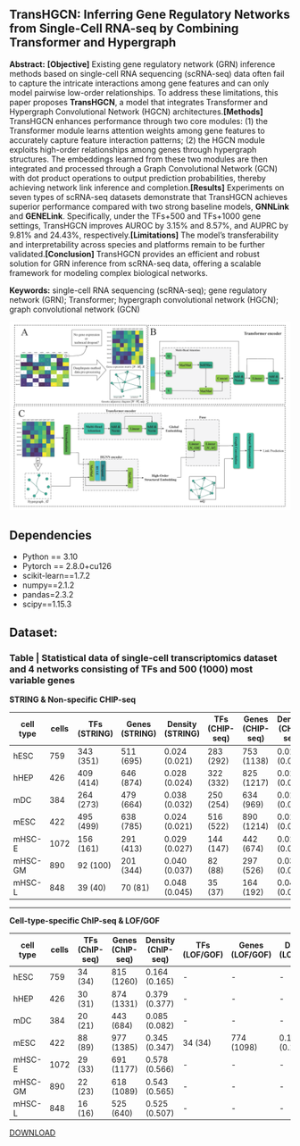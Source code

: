 ## TransHGCN: Inferring Gene Regulatory Networks from Single-Cell RNA-seq by Combining Transformer and Hypergraph
**Abstract:** **[Objective]** Existing gene regulatory network (GRN) inference methods based on single-cell RNA sequencing (scRNA-seq) data often fail to capture the intricate interactions among gene features and can only model pairwise low-order relationships. To address these limitations, this paper proposes **TransHGCN**, a model that integrates Transformer and Hypergraph Convolutional Network (HGCN) architectures.**[Methods]** TransHGCN enhances performance through two core modules: (1) the Transformer module learns attention weights among gene features to accurately capture feature interaction patterns; (2) the HGCN module exploits high-order relationships among genes through hypergraph structures. The embeddings learned from these two modules are then integrated and processed through a Graph Convolutional Network (GCN) with dot product operations to output prediction probabilities, thereby achieving network link inference and completion.**[Results]** Experiments on seven types of scRNA-seq datasets demonstrate that TransHGCN achieves superior performance compared with two strong baseline models, **GNNLink** and **GENELink**. Specifically, under the TFs+500 and TFs+1000 gene settings, TransHGCN improves AUROC by 3.15% and 8.57%, and AUPRC by 9.81% and 24.43%, respectively.**[Limitations]** The model’s transferability and interpretability across species and platforms remain to be further validated.**[Conclusion]** TransHGCN provides an efficient and robust solution for GRN inference from scRNA-seq data, offering a scalable framework for modeling complex biological networks.  

**Keywords:** single-cell RNA sequencing (scRNA-seq); gene regulatory network (GRN); Transformer; hypergraph convolutional network (HGCN); graph convolutional network (GCN)


![alt text](image/TransHGCN.png)
## Dependencies

- Python == 3.10 
- Pytorch == 2.8.0+cu126
- scikit-learn==1.7.2
- numpy==2.1.2
- pandas=2.3.2
- scipy==1.15.3


## Dataset:  
### Table | Statistical data of single-cell transcriptomics dataset and 4 networks consisting of TFs and 500 (1000) most variable genes

**STRING & Non-specific CHIP-seq**

|cell type   | cells | TFs (STRING) | Genes (STRING) | Density (STRING) | TFs (CHIP-seq) | Genes (CHIP-seq) | Density (CHIP-seq) |
|------------|----------|--------------|----------------|------------------|----------------|------------------|---------------------|
| hESC       | 759      | 343 (351)    | 511 (695)      | 0.024 (0.021)    | 283 (292)      | 753 (1138)       | 0.016 (0.014)       |
| hHEP       | 426      | 409 (414)    | 646 (874)      | 0.028 (0.024)    | 322 (332)      | 825 (1217)       | 0.015 (0.013)       |
| mDC        | 384      | 264 (273)    | 479 (664)      | 0.038 (0.032)    | 250 (254)      | 634 (969)        | 0.019 (0.016)       |
| mESC       | 422      | 495 (499)    | 638 (785)      | 0.024 (0.021)    | 516 (522)      | 890 (1214)       | 0.015 (0.013)       |
| mHSC-E     | 1072     | 156 (161)    | 291 (413)      | 0.029 (0.027)    | 144 (147)      | 442 (674)        | 0.017 (0.013)       |
| mHSC-GM    | 890      | 92 (100)     | 201 (344)      | 0.040 (0.037)    | 82 (88)        | 297 (526)        | 0.030 (0.029)       |
| mHSC-L     | 848      | 39 (40)      | 70 (81)        | 0.048 (0.045)    | 35 (37)        | 164 (192)        | 0.048 (0.043)       |

---

**Cell-type-specific ChIP-seq & LOF/GOF**

|cell type   | cells | TFs (ChIP-seq) | Genes (ChIP-seq) | Density (ChIP-seq) | TFs (LOF/GOF) | Genes (LOF/GOF) | Density (LOF/GOF) |
|------------|----------|----------------|------------------|---------------------|----------------|-----------------|-------------------|
| hESC       | 759      | 34 (34)        | 815 (1260)       | 0.164 (0.165)       | -              | -               | -                 |
| hHEP       | 426      | 30 (31)        | 874 (1331)       | 0.379 (0.377)       | -              | -               | -                 |
| mDC        | 384      | 20 (21)        | 443 (684)        | 0.085 (0.082)       | -              | -               | -                 |
| mESC       | 422      | 88 (89)        | 977 (1385)       | 0.345 (0.347)       | 34 (34)        | 774 (1098)      | 0.158 (0.154)     |
| mHSC-E     | 1072     | 29 (33)        | 691 (1177)       | 0.578 (0.566)       | -              | -               | -                 |
| mHSC-GM    | 890      | 22 (23)        | 618 (1089)       | 0.543 (0.565)       | -              | -               | -                 |
| mHSC-L     | 848      | 16 (16)        | 525 (640)        | 0.525 (0.507)       | -              | -               | -                 |


[DOWNLOAD](https://drive.google.com/file/d/1tthOy2v-GfVBlR9xUdyqZVBqqvOgnZlX/view?usp=drive_link)
